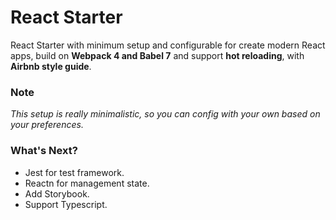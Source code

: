 # React Starter

React Starter with minimum setup and configurable for create modern React apps, build on **Webpack 4 and Babel 7** and support **hot reloading**, with **Airbnb style guide**.

### Note

_This setup is really minimalistic, so you can config with your own based on your preferences._

### What's Next?

- Jest for test framework.
- Reactn for management state.
- Add Storybook.
- Support Typescript.
